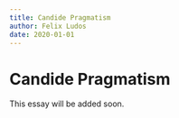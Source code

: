 ```yaml
---
title: Candide Pragmatism
author: Felix Ludos
date: 2020-01-01
---
```


# Candide Pragmatism

This essay will be added soon.
